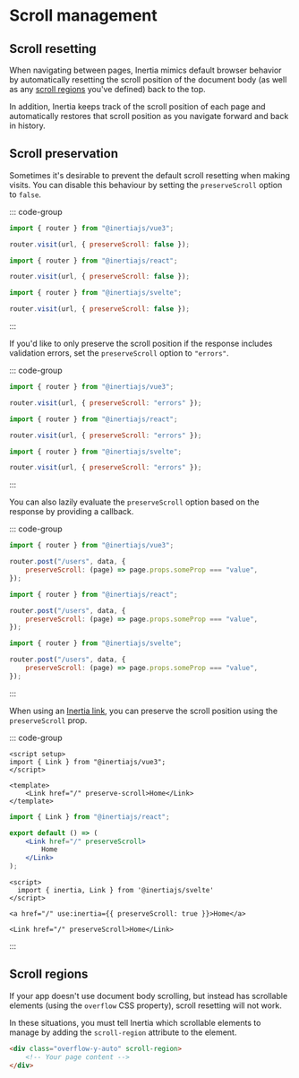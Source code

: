 # Scroll management

## Scroll resetting

When navigating between pages, Inertia mimics default browser behavior by automatically resetting the scroll position of the document body (as well as any [scroll regions](#scroll-regions) you've defined) back to the top.

In addition, Inertia keeps track of the scroll position of each page and automatically restores that scroll position as you navigate forward and back in history.

## Scroll preservation

Sometimes it's desirable to prevent the default scroll resetting when making visits. You can disable this behaviour by setting the `preserveScroll` option to `false`.

::: code-group

```js [Vue]
import { router } from "@inertiajs/vue3";

router.visit(url, { preserveScroll: false });
```

```js [React]
import { router } from "@inertiajs/react";

router.visit(url, { preserveScroll: false });
```

```js [Svelte 4, Svelte 5]
import { router } from "@inertiajs/svelte";

router.visit(url, { preserveScroll: false });
```

:::

If you'd like to only preserve the scroll position if the response includes validation errors, set the `preserveScroll` option to `"errors"`.

::: code-group

```js [Vue]
import { router } from "@inertiajs/vue3";

router.visit(url, { preserveScroll: "errors" });
```

```js [React]
import { router } from "@inertiajs/react";

router.visit(url, { preserveScroll: "errors" });
```

```js [Svelte 4, Svelte 5]
import { router } from "@inertiajs/svelte";

router.visit(url, { preserveScroll: "errors" });
```

:::

You can also lazily evaluate the `preserveScroll` option based on the response by providing a callback.

::: code-group

```js [Vue]
import { router } from "@inertiajs/vue3";

router.post("/users", data, {
    preserveScroll: (page) => page.props.someProp === "value",
});
```

```js [React]
import { router } from "@inertiajs/react";

router.post("/users", data, {
    preserveScroll: (page) => page.props.someProp === "value",
});
```

```js [Svelte 4, Svelte 5]
import { router } from "@inertiajs/svelte";

router.post("/users", data, {
    preserveScroll: (page) => page.props.someProp === "value",
});
```

:::

When using an [Inertia link](/guide/links), you can preserve the scroll position using the `preserveScroll` prop.

::: code-group

```vue [Vue]
<script setup>
import { Link } from "@inertiajs/vue3";
</script>

<template>
    <Link href="/" preserve-scroll>Home</Link>
</template>
```

```jsx [React]
import { Link } from "@inertiajs/react";

export default () => (
    <Link href="/" preserveScroll>
        Home
    </Link>
);
```

```svelte [Svelte 4, Svelte 5]
<script>
  import { inertia, Link } from '@inertiajs/svelte'
</script>

<a href="/" use:inertia={{ preserveScroll: true }}>Home</a>

<Link href="/" preserveScroll>Home</Link>
```

:::

## Scroll regions

If your app doesn't use document body scrolling, but instead has scrollable elements (using the `overflow` CSS property), scroll resetting will not work.

In these situations, you must tell Inertia which scrollable elements to manage by adding the `scroll-region` attribute to the element.

```html
<div class="overflow-y-auto" scroll-region>
    <!-- Your page content -->
</div>
```
